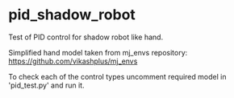 # pid_shadow_robot

Test of PID control for shadow robot like hand.  

Simplified hand model taken from mj_envs repository:
https://github.com/vikashplus/mj_envs

To check each of the control types uncomment required model in 'pid_test.py' and run it.
